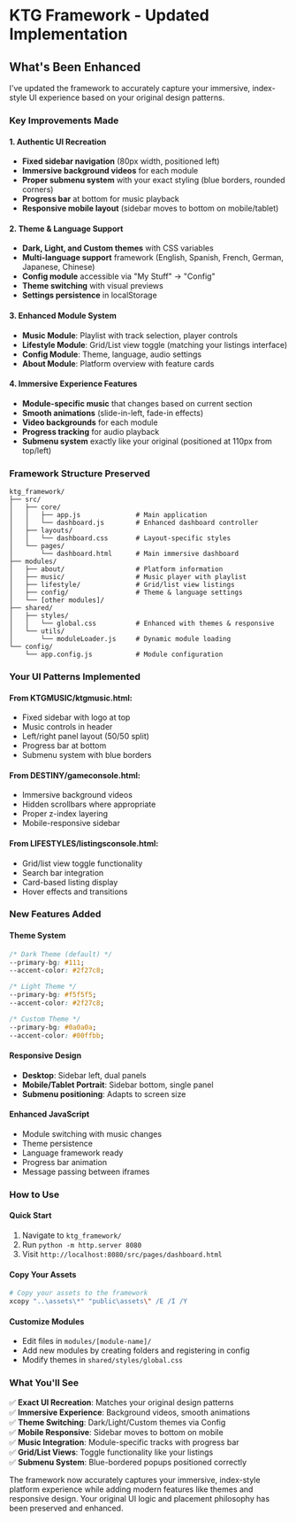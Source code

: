 # KTG Framework - Updated Implementation

## What's Been Enhanced

I've updated the framework to accurately capture your immersive, index-style UI experience based on your original design patterns.

### Key Improvements Made

#### 1. **Authentic UI Recreation**
- **Fixed sidebar navigation** (80px width, positioned left)
- **Immersive background videos** for each module
- **Proper submenu system** with your exact styling (blue borders, rounded corners)
- **Progress bar** at bottom for music playback
- **Responsive mobile layout** (sidebar moves to bottom on mobile/tablet)

#### 2. **Theme & Language Support**
- **Dark, Light, and Custom themes** with CSS variables
- **Multi-language support** framework (English, Spanish, French, German, Japanese, Chinese)
- **Config module** accessible via "My Stuff" → "Config"
- **Theme switching** with visual previews
- **Settings persistence** in localStorage

#### 3. **Enhanced Module System**
- **Music Module**: Playlist with track selection, player controls
- **Lifestyle Module**: Grid/List view toggle (matching your listings interface)
- **Config Module**: Theme, language, audio settings
- **About Module**: Platform overview with feature cards

#### 4. **Immersive Experience Features**
- **Module-specific music** that changes based on current section
- **Smooth animations** (slide-in-left, fade-in effects)
- **Video backgrounds** for each module
- **Progress tracking** for audio playback
- **Submenu system** exactly like your original (positioned at 110px from top/left)

### Framework Structure Preserved

```
ktg_framework/
├── src/
│   ├── core/
│   │   ├── app.js              # Main application
│   │   └── dashboard.js        # Enhanced dashboard controller
│   ├── layouts/
│   │   └── dashboard.css       # Layout-specific styles
│   └── pages/
│       └── dashboard.html      # Main immersive dashboard
├── modules/
│   ├── about/                  # Platform information
│   ├── music/                  # Music player with playlist
│   ├── lifestyle/              # Grid/list view listings
│   ├── config/                 # Theme & language settings
│   └── [other modules]/
├── shared/
│   ├── styles/
│   │   └── global.css          # Enhanced with themes & responsive
│   └── utils/
│       └── moduleLoader.js     # Dynamic module loading
└── config/
    └── app.config.js           # Module configuration
```

### Your UI Patterns Implemented

#### **From KTGMUSIC/ktgmusic.html:**
- Fixed sidebar with logo at top
- Music controls in header
- Left/right panel layout (50/50 split)
- Progress bar at bottom
- Submenu system with blue borders

#### **From DESTINY/gameconsole.html:**
- Immersive background videos
- Hidden scrollbars where appropriate
- Proper z-index layering
- Mobile-responsive sidebar

#### **From LIFESTYLES/listingsconsole.html:**
- Grid/list view toggle functionality
- Search bar integration
- Card-based listing display
- Hover effects and transitions

### New Features Added

#### **Theme System**
```css
/* Dark Theme (default) */
--primary-bg: #111;
--accent-color: #2f27c8;

/* Light Theme */
--primary-bg: #f5f5f5;
--accent-color: #2f27c8;

/* Custom Theme */
--primary-bg: #0a0a0a;
--accent-color: #00ffbb;
```

#### **Responsive Design**
- **Desktop**: Sidebar left, dual panels
- **Mobile/Tablet Portrait**: Sidebar bottom, single panel
- **Submenu positioning**: Adapts to screen size

#### **Enhanced JavaScript**
- Module switching with music changes
- Theme persistence
- Language framework ready
- Progress bar animation
- Message passing between iframes

### How to Use

#### **Quick Start**
1. Navigate to `ktg_framework/`
2. Run `python -m http.server 8080`
3. Visit `http://localhost:8080/src/pages/dashboard.html`

#### **Copy Your Assets**
```bash
# Copy your assets to the framework
xcopy "..\assets\*" "public\assets\" /E /I /Y
```

#### **Customize Modules**
- Edit files in `modules/[module-name]/`
- Add new modules by creating folders and registering in config
- Modify themes in `shared/styles/global.css`

### What You'll See

✅ **Exact UI Recreation**: Matches your original design patterns  
✅ **Immersive Experience**: Background videos, smooth animations  
✅ **Theme Switching**: Dark/Light/Custom themes via Config  
✅ **Mobile Responsive**: Sidebar moves to bottom on mobile  
✅ **Music Integration**: Module-specific tracks with progress bar  
✅ **Grid/List Views**: Toggle functionality like your listings  
✅ **Submenu System**: Blue-bordered popups positioned correctly  

The framework now accurately captures your immersive, index-style platform experience while adding modern features like themes and responsive design. Your original UI logic and placement philosophy has been preserved and enhanced.